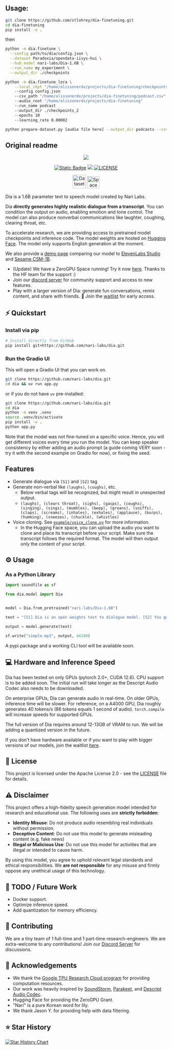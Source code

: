 ## Usage:
```bash
git clone https://github.com/stlohrey/dia-finetuning.git
cd dia-finetuning
pip install -e .
```

then


```bash
python -m dia.finetune \
  --config path/to/dia/config.json \
  --dataset Paradoxia/opendata-iisys-hui \
  --hub_model nari-labs/Dia-1.6B \
  --run_name my_experiment \
  --output_dir ./checkpoints
```

```bash
python -m dia.finetune_lora \
	--local_ckpt "/home/alissonerdx/projects/dia-finetuning/checkpoints/10000_steps_epoch_1_AdrienB134portuguese-tts.pth"
	--config config.json 
	--csv_path "/home/alissonerdx/projects/dia-finetuning/podcast.csv"
	--audio_root "/home/alissonerdx/projects/dia-finetuning"
	--run_name podcast
	--output_dir ./checkpoints_2
	--epochs 10
	--learning_rate 0.00002
```

```bash
python prepare-dataset.py [audio file here] --output_dir podcasts --csv_path podcast.csv --segment_length 30 --hf_token [HF token] --trim_start 60 --trim_end 60 --append_csv
```

## Original readme

<p align="center">
<a href="https://github.com/nari-labs/dia">
<img src="./dia/static/images/banner.png">
</a>
</p>
<p align="center">
<a href="https://tally.so/r/meokbo" target="_blank"><img alt="Static Badge" src="https://img.shields.io/badge/Join-Waitlist-white?style=for-the-badge"></a>
<a href="https://discord.gg/pgdB5YRe" target="_blank"><img src="https://img.shields.io/badge/Discord-Join%20Chat-7289DA?logo=discord&style=for-the-badge"></a>
<a href="https://github.com/nari-labs/dia/blob/main/LICENSE" target="_blank"><img src="https://img.shields.io/badge/License-Apache_2.0-blue.svg?style=for-the-badge" alt="LICENSE"></a>
</p>
<p align="center">
<a href="https://huggingface.co/nari-labs/Dia-1.6B"><img src="https://huggingface.co/datasets/huggingface/badges/resolve/main/model-on-hf-lg-dark.svg" alt="Dataset on HuggingFace" height=42 ></a>
<a href="https://huggingface.co/spaces/nari-labs/Dia-1.6B"><img src="https://huggingface.co/datasets/huggingface/badges/resolve/main/open-in-hf-spaces-lg-dark.svg" alt="Space on HuggingFace" height=38></a>
</p>

Dia is a 1.6B parameter text to speech model created by Nari Labs.

Dia **directly generates highly realistic dialogue from a transcript**. You can condition the output on audio, enabling emotion and tone control. The model can also produce nonverbal communications like laughter, coughing, clearing throat, etc.

To accelerate research, we are providing access to pretrained model checkpoints and inference code. The model weights are hosted on [Hugging Face](https://huggingface.co/nari-labs/Dia-1.6B). The model only supports English generation at the moment.

We also provide a [demo page](https://yummy-fir-7a4.notion.site/dia) comparing our model to [ElevenLabs Studio](https://elevenlabs.io/studio) and [Sesame CSM-1B](https://github.com/SesameAILabs/csm).

- (Update) We have a ZeroGPU Space running! Try it now [here](https://huggingface.co/spaces/nari-labs/Dia-1.6B). Thanks to the HF team for the support :)
- Join our [discord server](https://discord.gg/pgdB5YRe) for community support and access to new features.
- Play with a larger version of Dia: generate fun conversations, remix content, and share with friends. 🔮 Join the [waitlist](https://tally.so/r/meokbo) for early access.

## ⚡️ Quickstart

### Install via pip

```bash
# Install directly from GitHub
pip install git+https://github.com/nari-labs/dia.git
```

### Run the Gradio UI

This will open a Gradio UI that you can work on.

```bash
git clone https://github.com/nari-labs/dia.git
cd dia && uv run app.py
```

or if you do not have `uv` pre-installed:

```bash
git clone https://github.com/nari-labs/dia.git
cd dia
python -m venv .venv
source .venv/bin/activate
pip install -e .
python app.py
```

Note that the model was not fine-tuned on a specific voice. Hence, you will get different voices every time you run the model.
You can keep speaker consistency by either adding an audio prompt (a guide coming VERY soon - try it with the second example on Gradio for now), or fixing the seed.

## Features

- Generate dialogue via `[S1]` and `[S2]` tag
- Generate non-verbal like `(laughs)`, `(coughs)`, etc.
  - Below verbal tags will be recognized, but might result in unexpected output.
  - `(laughs), (clears throat), (sighs), (gasps), (coughs), (singing), (sings), (mumbles), (beep), (groans), (sniffs), (claps), (screams), (inhales), (exhales), (applause), (burps), (humming), (sneezes), (chuckle), (whistles)`
- Voice cloning. See [`example/voice_clone.py`](example/voice_clone.py) for more information.
  - In the Hugging Face space, you can upload the audio you want to clone and place its transcript before your script. Make sure the transcript follows the required format. The model will then output only the content of your script.

## ⚙️ Usage

### As a Python Library

```python
import soundfile as sf

from dia.model import Dia


model = Dia.from_pretrained("nari-labs/Dia-1.6B")

text = "[S1] Dia is an open weights text to dialogue model. [S2] You get full control over scripts and voices. [S1] Wow. Amazing. (laughs) [S2] Try it now on Git hub or Hugging Face."

output = model.generate(text)

sf.write("simple.mp3", output, 44100)
```

A pypi package and a working CLI tool will be available soon.

## 💻 Hardware and Inference Speed

Dia has been tested on only GPUs (pytorch 2.0+, CUDA 12.6). CPU support is to be added soon.
The initial run will take longer as the Descript Audio Codec also needs to be downloaded.

On enterprise GPUs, Dia can generate audio in real-time. On older GPUs, inference time will be slower.
For reference, on a A4000 GPU, Dia roughly generates 40 tokens/s (86 tokens equals 1 second of audio).
`torch.compile` will increase speeds for supported GPUs.

The full version of Dia requires around 12-13GB of VRAM to run. We will be adding a quantized version in the future.

If you don't have hardware available or if you want to play with bigger versions of our models, join the waitlist [here](https://tally.so/r/meokbo).

## 🪪 License

This project is licensed under the Apache License 2.0 - see the [LICENSE](LICENSE) file for details.

## ⚠️ Disclaimer

This project offers a high-fidelity speech generation model intended for research and educational use. The following uses are **strictly forbidden**:

- **Identity Misuse**: Do not produce audio resembling real individuals without permission.
- **Deceptive Content**: Do not use this model to generate misleading content (e.g. fake news)
- **Illegal or Malicious Use**: Do not use this model for activities that are illegal or intended to cause harm.

By using this model, you agree to uphold relevant legal standards and ethical responsibilities. We **are not responsible** for any misuse and firmly oppose any unethical usage of this technology.

## 🔭 TODO / Future Work

- Docker support.
- Optimize inference speed.
- Add quantization for memory efficiency.

## 🤝 Contributing

We are a tiny team of 1 full-time and 1 part-time research-engineers. We are extra-welcome to any contributions!
Join our [Discord Server](https://discord.gg/pgdB5YRe) for discussions.

## 🤗 Acknowledgements

- We thank the [Google TPU Research Cloud program](https://sites.research.google/trc/about/) for providing computation resources.
- Our work was heavily inspired by [SoundStorm](https://arxiv.org/abs/2305.09636), [Parakeet](https://jordandarefsky.com/blog/2024/parakeet/), and [Descript Audio Codec](https://github.com/descriptinc/descript-audio-codec).
- Hugging Face for providing the ZeroGPU Grant.
- "Nari" is a pure Korean word for lily.
- We thank Jason Y. for providing help with data filtering.


## ⭐ Star History

<a href="https://www.star-history.com/#nari-labs/dia&Date">
 <picture>
   <source media="(prefers-color-scheme: dark)" srcset="https://api.star-history.com/svg?repos=nari-labs/dia&type=Date&theme=dark" />
   <source media="(prefers-color-scheme: light)" srcset="https://api.star-history.com/svg?repos=nari-labs/dia&type=Date" />
   <img alt="Star History Chart" src="https://api.star-history.com/svg?repos=nari-labs/dia&type=Date" />
 </picture>
</a>
